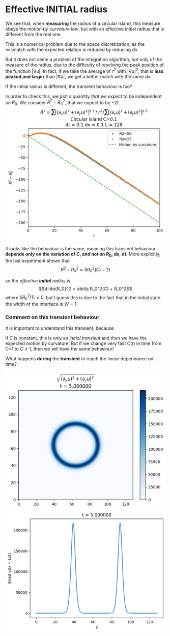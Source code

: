 # Effective INITIAL radius
We see that, when **measuring** the radius of a circular island, this measure obeys the _motion by curvature law_, but with an effective initial radius that is different from the real one.

This is a numerical problem due to the space discretization, as the mismatch with the expected relation is reduced by reducing $dx$.

But it does not seem a problem of the integration algorithm, but only of the measure of the radius, due to the difficulty of resolving the peak position of the function $|\nabla u|$.
In fact, if we take the average of $r^2$ with $|\nabla u|^2$, that is **less peaked and larger** than $|\nabla u|$, we get a better match with the same $dx$.

If the initial radius is different, the transient behaviour is too?

In order to check this, we plot a quantity _that we expect_ to be independent on $R_0$.
We consider $R^2-R_0^2$, that we expect to be $-2t$.
![constC](../Measuring%20Radius/effective_radius_R0.png?raw=true)

It looks like the behaviour is the same, meaning this transient behaviour **depends only on the variation of $C$, and not on $R_0$, dx, dt**. 
More explicitly, the last experiment shows that 
$$R^2 - R_0^2= \delta R_0^2(C) - 2t$$

so the _effective **initial** radius_ is
$$\tilde{R_0}^2 = \delta R_0^2(C) + R_0^2$$
where $\delta R_0^2(1)=0$, but I guess this is due to the fact that in the initial state the width of the interface is $W=1$. 
### Comment on this transient behaviour
It is important to understand this transient, because:

If $C$ is constant, this is only an _initial transient_ and then we have the expected motion by curvature.
But if we change very fast $C(t)$ in time from C=1 to $C\neq 1$, then we will have the same behaviour! 

What happens **during** the **transient** to reach the linear dependance on time?

![constC](../Measuring%20Radius/gradient.png?raw=true)
![constC](../Measuring%20Radius/gradient_slice.png?raw=true)